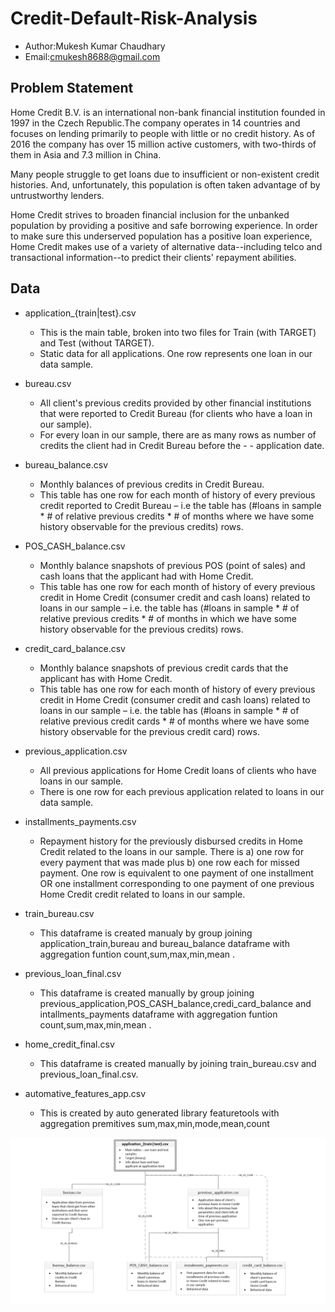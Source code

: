 # Credit-Default-Risk-Analysis

- Author:Mukesh Kumar Chaudhary
- Email:cmukesh8688@gmail.com

## Problem Statement
Home Credit B.V. is an international non-bank financial institution founded in 1997 in the Czech Republic.The company operates in 14 countries and focuses on lending primarily to people with little or no credit history. As of 2016 the company has over 15 million active customers, with two-thirds of them in Asia and 7.3 million in China.

Many people struggle to get loans due to insufficient or non-existent credit histories. And, unfortunately, this population is often taken advantage of by untrustworthy lenders.

Home Credit strives to broaden financial inclusion for the unbanked population by providing a positive and safe borrowing experience. In order to make sure this underserved population has a positive loan experience, Home Credit makes use of a variety of alternative data--including telco and transactional information--to predict their clients' repayment abilities.

## Data
- application_{train|test}.csv

  - This is the main table, broken into two files for Train (with TARGET) and Test (without TARGET).
  - Static data for all applications. One row represents one loan in our data sample.
  
- bureau.csv

  - All client's previous credits provided by other financial institutions that were reported to Credit Bureau (for clients who have a loan in our sample).
  - For every loan in our sample, there are as many rows as number of credits the client had in Credit Bureau before the - - application date.
  
- bureau_balance.csv

  - Monthly balances of previous credits in Credit Bureau.
  - This table has one row for each month of history of every previous credit reported to Credit Bureau – i.e the table has (#loans in sample * # of relative previous credits * # of months where we have some history observable for the previous credits) rows.
  
- POS_CASH_balance.csv

  - Monthly balance snapshots of previous POS (point of sales) and cash loans that the applicant had with Home Credit.
  - This table has one row for each month of history of every previous credit in Home Credit (consumer credit and cash loans) related to loans in our sample – i.e. the table has (#loans in sample * # of relative previous credits * # of months in which we have some history observable for the previous credits) rows.
  
- credit_card_balance.csv

  - Monthly balance snapshots of previous credit cards that the applicant has with Home Credit.
  - This table has one row for each month of history of every previous credit in Home Credit (consumer credit and cash loans) related to loans in our sample – i.e. the table has (#loans in sample * # of relative previous credit cards * # of months where we have some history observable for the previous credit card) rows.
  
- previous_application.csv

  - All previous applications for Home Credit loans of clients who have loans in our sample.
  - There is one row for each previous application related to loans in our data sample.
- installments_payments.csv

  - Repayment history for the previously disbursed credits in Home Credit related to the loans in our sample. There is a) one row for every payment that was made plus b) one row each for missed payment. One row is equivalent to one payment of one installment OR one installment corresponding to one payment of one previous Home Credit credit related to loans in our sample.
  
- train_bureau.csv

  - This dataframe is created manualy by group joining application_train,bureau and bureau_balance dataframe with aggregation funtion count,sum,max,min,mean .
  
- previous_loan_final.csv

  - This dataframe is created manually by group joining previous_application,POS_CASH_balance,credi_card_balance and intallments_payments dataframe with aggregation funtion count,sum,max,min,mean .
  
- home_credit_final.csv

  - This dataframe is created manually by joining train_bureau.csv and previous_loan_final.csv.
  
- automative_features_app.csv

  - This is created by auto generated library featuretools with aggregation premitives sum,max,min,mode,mean,count
  
![image](image/database_flowchart.png)

